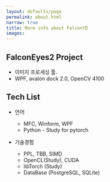 ```yaml
---
layout: defaults/page
permalink: about.html
narrow: true
title: More info about FalconYD
images:
---
```


## FalconEyes2 Project

- 이미지 프로세싱 툴.
- WPF, avalon dock 2.0, OpenCV 4100

## Tech List

- 언어
  - MFC, Winform, WPF
  - Python - Study for pytorch

- 기술경험
  - PPL, TBB, SIMD
  - OpenCL(Study), CUDA
  - libTorch (Study)
  - DataBase (PostgreSQL, SQLite)